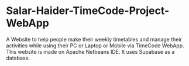 # Salar-Haider-TimeCode-Project-WebApp

A Website to help people make their weekly timetables and manage their activities while using their PC or Laptop or Mobile via TimeCode WebApp. This website is made on Apache Netbeans IDE.
It uses Supabase as a database.
